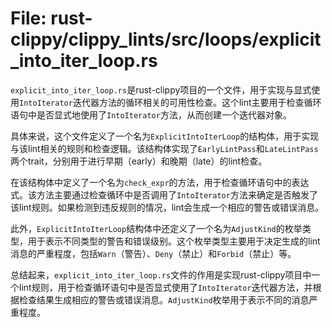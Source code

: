 # File: rust-clippy/clippy_lints/src/loops/explicit_into_iter_loop.rs

`explicit_into_iter_loop.rs`是rust-clippy项目的一个文件，用于实现与显式使用`IntoIterator`迭代器方法的循环相关的可用性检查。这个lint主要用于检查循环语句中是否显式地使用了`IntoIterator`方法，从而创建一个迭代器对象。

具体来说，这个文件定义了一个名为`ExplicitIntoIterLoop`的结构体，用于实现与该lint相关的规则和检查逻辑。该结构体实现了`EarlyLintPass`和`LateLintPass`两个trait，分别用于进行早期（early）和晚期（late）的lint检查。

在该结构体中定义了一个名为`check_expr`的方法，用于检查循环语句中的表达式。该方法主要通过检查循环中是否调用了`IntoIterator`方法来确定是否触发了该lint规则。如果检测到违反规则的情况，lint会生成一个相应的警告或错误消息。

此外，`ExplicitIntoIterLoop`结构体中还定义了一个名为`AdjustKind`的枚举类型，用于表示不同类型的警告和错误级别。这个枚举类型主要用于决定生成的lint消息的严重程度，包括`Warn`（警告）、`Deny`（禁止）和`Forbid`（禁止）等。

总结起来，`explicit_into_iter_loop.rs`文件的作用是实现rust-clippy项目中一个lint规则，用于检查循环语句中是否显式使用了`IntoIterator`迭代器方法，并根据检查结果生成相应的警告或错误消息。`AdjustKind`枚举用于表示不同的消息严重程度。

